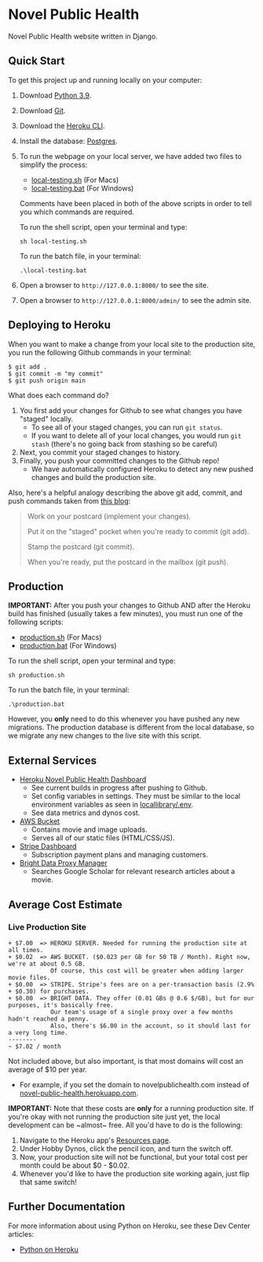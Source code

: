 # Novel Public Health
Novel Public Health website written in Django.

## Quick Start
To get this project up and running locally on your computer:
1. Download [Python 3.9](https://www.python.org/downloads/).
2. Download [Git](https://git-scm.com/downloads).
3. Download the [Heroku CLI](https://devcenter.heroku.com/articles/heroku-cli).
4. Install the database: [Postgres](https://devcenter.heroku.com/articles/heroku-postgresql#local-setup).
5. To run the webpage on your local server, we have added two files to simplify the process:
   - [local-testing.sh](local-testing.sh)    (For Macs)
   - [local-testing.bat](local-testing.bat)  (For Windows)
   
   Comments have been placed in both of the above scripts in order to tell you which commands are required.
   
   To run the shell script, open your terminal and type:
   ```
   sh local-testing.sh
   ```
   
   To run the batch file, in your terminal:
   ```
   .\local-testing.bat
   ```
3. Open a browser to `http://127.0.0.1:8000/` to see the site.
4. Open a browser to `http://127.0.0.1:8000/admin/` to see the admin site.

## Deploying to Heroku
When you want to make a change from your local site to the production site, you run the following Github commands in your terminal:
```
$ git add .
$ git commit -m "my commit"
$ git push origin main
```

What does each command do?
1. You first add your changes for Github to see what changes you have "staged" locally. 
   - To see all of your staged changes, you can run ```git status```.
   - If you want to delete all of your local changes, you would run ```git stash``` (there's no going back from stashing so be careful)
2. Next, you commit your staged changes to history.
3. Finally, you push your committed changes to the Github repo! 
   - We have automatically configured Heroku to detect any new pushed changes and build the production site.

Also, here's a helpful analogy describing the above git add, commit, and push commands taken from [this blog](https://dev.to/erikaheidi/stage-commit-push-a-git-story-comic-a37):
> Work on your postcard (implement your changes).
> 
> Put it on the "staged" pocket when you're ready to commit (git add).
> 
> Stamp the postcard (git commit).
> 
> When you're ready, put the postcard in the mailbox (git push).

## Production
**IMPORTANT:** After you push your changes to Github AND after the Heroku build has finished (usually takes a few minutes), you must run one of the following scripts:
   - [production.sh](production.sh)    (For Macs)
   - [production.bat](production.bat)  (For Windows)
      
   To run the shell script, open your terminal and type:
   ```
   sh production.sh
   ```
   
   To run the batch file, in your terminal:
   ```
   .\production.bat
   ```
However, you **only** need to do this whenever you have pushed any new migrations. The production database is different from the local database, so we migrate any new changes to the live site with this script.

## External Services
- [Heroku Novel Public Health Dashboard](https://dashboard.heroku.com/apps/novel-public-health)
   - See current builds in progress after pushing to Github.
   - Set config variables in settings. They must be similar to the local environment variables as seen in [locallibrary/.env](locallibrary/.env).
   - See data metrics and dynos cost.
- [AWS Bucket](https://s3.console.aws.amazon.com/s3/buckets/novel-public-health-media?region=us-east-2&tab=objects)
   - Contains movie and image uploads.
   - Serves all of our static files (HTML/CSS/JS).
- [Stripe Dashboard](https://dashboard.stripe.com/test/dashboard) 
   - Subscription payment plans and managing customers.
- [Bright Data Proxy Manager](https://brightdata.com/cp/dashboard) 
   - Searches Google Scholar for relevant research articles about a movie.

## Average Cost Estimate
### Live Production Site
```
+ $7.00  => HEROKU SERVER. Needed for running the production site at all times.
+ $0.02  => AWS BUCKET. ($0.023 per GB for 50 TB / Month). Right now, we're at about 0.5 GB.
            Of course, this cost will be greater when adding larger movie files.
+ $0.00  => STRIPE. Stripe's fees are on a per-transaction basis (2.9% + $0.30) for purchases.
+ $0.00  => BRIGHT DATA. They offer (0.01 GBs @ 0.6 $/GB), but for our purposes, it's basically free.
            Our team's usage of a single proxy over a few months hadn't reached a penny.
            Also, there's $6.00 in the account, so it should last for a very long time.
--------
~ $7.02 / month
```
Not included above, but also important, is that most domains will cost an average of $10 per year.
 - For example, if you set the domain to novelpublichealth.com instead of [novel-public-health.herokuapp.com](https://novel-public-health.herokuapp.com/).

**IMPORTANT:** Note that these costs are **only** for a running production site. If you're okay with not running the production site just yet, the local development can be ~almost~ free. All you'd have to do is the following:
1. Navigate to the Heroku app's [Resources page](https://dashboard.heroku.com/apps/novel-public-health/resources).
2. Under Hobby Dynos, click the pencil icon, and turn the switch off.
3. Now, your production site will not be functional, but your total cost per month could be about $0 - $0.02.
4. Whenever you'd like to have the production site working again, just flip that same switch!

## Further Documentation
For more information about using Python on Heroku, see these Dev Center articles:
- [Python on Heroku](https://devcenter.heroku.com/categories/python)
